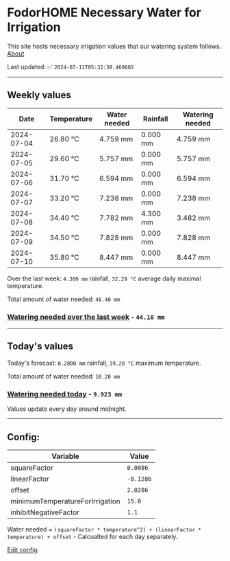 # FodorHOME Necessary Water for Irrigation

This site hosts necessary irrigation values that our watering system follows. [About](https://github.com/redyau/irrigation)

Last updated: ✅ `2024-07-11T05:32:38.468602`

---

## Weekly values

| Date | Temperature | Water needed | Rainfall | Watering needed |
|-----|-----|-----|-----|-----|
| 2024-07-04 | 26.80 °C | 4.759 mm | 0.000 mm | 4.759 mm |
| 2024-07-05 | 29.60 °C | 5.757 mm | 0.000 mm | 5.757 mm |
| 2024-07-06 | 31.70 °C | 6.594 mm | 0.000 mm | 6.594 mm |
| 2024-07-07 | 33.20 °C | 7.238 mm | 0.000 mm | 7.238 mm |
| 2024-07-08 | 34.40 °C | 7.782 mm | 4.300 mm | 3.482 mm |
| 2024-07-09 | 34.50 °C | 7.828 mm | 0.000 mm | 7.828 mm |
| 2024-07-10 | 35.80 °C | 8.447 mm | 0.000 mm | 8.447 mm |


Over the last week: `4.300 mm` rainfall, `32.29 °C` average daily maximal temperature.

Total amount of water needed: `48.40 mm`

### [Watering needed over the last week](lastweek.txt) - `44.10 mm`

---

## Today's values

Today's forecast: `0.2800 mm` rainfall, `39.20 °C` maximum temperature.

Total amount of water needed: `10.20 mm`

### [Watering needed today](today.txt) - `9.923 mm`

Values update every day around midnight.

---

## Config:

| Variable | Value |
|-----|-----|
| squareFactor | `0.0086` |
| linearFactor | `-0.1286` |
| offset | `2.0286` |
| minimumTemperatureForIrrigation | `15.0` |
| inhibitNegativeFactor | `1.1` |

Water needed = `(squareFactor * temperature^2) + (linearFactor * temperature) + offset` - Calcualted for each day separately.

[Edit config](https://github.com/RedyAu/irrigation/edit/main/config.json)
